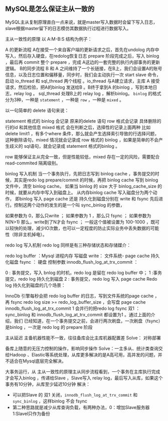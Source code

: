 ## MySQL是怎么保证主从一致的

MySQL主从复制原理直白一点来说，就是master写入数据时会留下写入日志，slave根据master留下的日志模仿其数据执行过程进行数据写入。

主从一致性的原理
以 A:M-B:S 结构为例子：

A 的更新流程
A在接受一个来自客户端的更新请求之后，首先在undolog 内存中写入，然后存入硬盘，在redolog恢复日志 prepare 阶段完成之后，写入 binlog ，最后再 commit 整个 prepare ，完成 A这边的一套完整的执行内部事务的更新逻辑。
B的同步流程
B 和 A 之间维持了一个长链接，在B上，我们会设置A的账号信息，以及日志位置和偏移量，同步时，我们会主动执行一次 start slave 命令，启动 io_thread 和 sql_thread 两个线程 。io_thread 与A建立请求，主库 A 接受请求，然后检验，把A的binlog 发送给B 。B终于拿到A 的binlog ，写到本地日志，relay log 。 sql_thread 处理B上的 relay log ，解析binlog。
`binlog` 的格式分为3种，一种是 `statement` ，一种是 `row` ，一种是 `mixed` 。

以一句简单的 delete 语句来说：

statement 格式的 binlog 会记录 原来的delete 语句
row 格式会记录 具体删除的行的id 和其他信息
mixed 格式 会在判断之后，选择性的记录上面两种
比如 delete limit1 ，有多个where 条件，那么就会产生选择索引导致的行选择问题，这种删除语句，mixed 情况就会记录成 row 格式的 binlog ，如果是简单的不会产生歧义的 sql语句，就会记录成 statement 格式的binlog 。

row 能够保证主从完全一致，但是性能较低，mixed 存在一定的风险，需要配合 read-commited 隔离级别。


binlog 写入机制
当一个事务执行，先把日志写到 binlog cache ，事务提交的时候，其实是redo log prepare/commit 的时候，再把 binlog cache 写到 binlog 文件中，清空 binlog cache。
如果当 binlog 的 size 大于 binlog_cache_size 的时候，就要从内存中写入到磁盘上。
从内存binlog cache 写入磁盘分为两个动作， 即binlog 写入 page cache 还是 持久化到磁盘分别在 write 和 fsync 先后进行。控制这两个动作的发生的是一个叫 sync_binlog 的参数，

如果参数为 0，那么只write ；
如果参数为 1 ，那么只 fsync ；
如果参数为 N(N>1) 那么，write到了N才会 fsync ；
一般这个值被设置为 100-1000 ，既可以较快的处理，减少IO次数，也可以一定程度的防止实际业务中丢失数据的可能性（除非主机掉电）。

redo log 写入机制
redo log 同样是有三种存储状态和存储媒介：

redo log buffer ：Mysql 进程内存
写磁盘 write： 文件系统- page cache
持久化磁盘 fsync ： 硬盘
控制参数 innodb_flush_log_at_trx_commit ：

0 : 事务提交，写入 bnlog 的时机，redo log 是留在 redo log buffer 中；
1 :事务提交，redo log 持久化到磁盘
2 : 事务提交，redo log 写入 page cache
Redo log 持久化到磁盘的几个场景：

InnoDb 引擎每秒会把 redo log buffer 的日志，写到文件系统的page cache ，再 fsync
redo log size >= redo_log_buffer_size ，会写盘 page cache
innodb_flush_log_at_trx_commit 1 会并行的把redo log fsync
双1 ：sync_binlog 和 innodb_flush_log_at_trx_commit 都设置为1 。通过上面的介绍，我们 已经知道，在一个事务提交之前，会进行两次刷盘，一次刷盘（fsync）是binlog ，一次是 redo log 的 prepare 阶段

主从延迟
主备机器性能不一致，往往备库会比主库机器配置差
Solve： 对称部署

备库上随意的无压力控制的操作，影响同步操作
Solve：一主多从、统计类查询交给Hadoop 、Elastic等系统处理，从库更多解决的是A高可用，高并发的问题，并不适合在Mysql底层完全解决。

大事务运行，从 主从一致性的原理主从同步流程看到，一个事务在主库执行完成才会写入binlog ，传递给Slave ，Slave写入 relay log，最后写入从库，如果这个事务有10分钟，从库至少延迟10分钟
解决：

- 可以把Slave 的 双1 关闭，`innodb_flush_log_at_trx_commit` 和 `sync_binlog` ，这样binlog 不会 fsync
- 第二种思路就是减少从库查询负载，有两种办法，0：增加Slave服务器 1:Slavel只作为备份